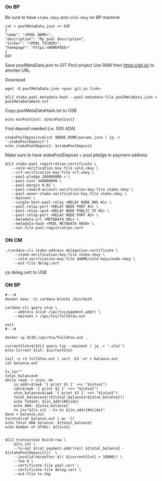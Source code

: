 ### On BP

Be sure to have ```stake.vkey``` and ```cold.vkey``` on BP machine

```
cat > poolMetaData.json << EOF
{
"name": "<POOL NAME>",
"description": "My pool description",
"ticker": "<POOL TICKER>",
"homepage": "https:<HOMEPAGE>"
}
EOF
```

Save poolMetaData.json to GIT Pool project 
Use RAW then https://git.io/ to shorten URL.

Download
```
wget -O poolMetaData.json <your git.io link>
```

 ```
$CLI stake-pool metadata-hash --pool-metadata-file poolMetaData.json > poolMetaDataHash.txt
```
Copy poolMetaDataHash.txt to USB

```minPoolCost=$(cat params.json | jq -r .minPoolCost)
echo minPoolCost: ${minPoolCost}
```
Find deposit needed (i.e. 500 ADA)

```
stakePoolDeposit=$(cat $NODE_HOME/params.json | jq -r '.stakePoolDeposit')
echo stakePoolDeposit: $stakePoolDeposit
```

Make sure to have stakePoolDeposit + pool pledge in payment address 
 

 ```
$CLI stake-pool registration-certificate \
    --cold-verification-key-file cold.vkey \
    --vrf-verification-key-file vrf.vkey \
    --pool-pledge 200000000 > \
    --pool-cost 340000000 \
    --pool-margin 0.02 \
    --pool-reward-account-verification-key-file stake.vkey \
    --pool-owner-stake-verification-key-file stake.vkey \
    --mainnet \
    --single-host-pool-relay <RELAY NODE DNS #1> \
    --pool-relay-port <RELAY NODE PORT #1> \
    --pool-relay-ipv4 <RELAY NODE PUBLIC IP #2> \
    --pool-relay-port <RELAY NODE PORT #2> \
    --metadata-url <METADATA URL> \
    --metadata-hash <POOL METADATA HASH> \
    --out-file pool-registration.cert

 ```
 
### ON CM

```
./cardano-cli stake-address delegation-certificate \
    --stake-verification-key-file stake.vkey \
    --cold-verification-key-file $HOME/cold-keys/node.vkey \
    --out-file deleg.cert

 ```
cp deleg.cert to USB
 
### ON BP

```
#---#
docker exec -it cardano-block1 /bin/bash

cardano-cli query utxo \
    --address $(cat /ipc/txs/payment.addr) \
    --mainnet > /ipc/txs/fullUtxo.out

exit
#---#

docker cp $CID:/ipc/txs/fullUtxo.out .

currentSlot=$($CLI query tip --mainnet | jq -r '.slot')
echo Current Slot: $currentSlot

tail -n +3 fullUtxo.out | sort -k3 -nr > balance.out
cat balance.out

tx_in=""
total_balance=0
while read -r utxo; do
    in_addr=$(awk '{ print $1 }' <<< "${utxo}")
    idx=$(awk '{ print $2 }' <<< "${utxo}")
    utxo_balance=$(awk '{ print $3 }' <<< "${utxo}")
    total_balance=$((${total_balance}+${utxo_balance}))
    echo TxHash: ${in_addr}#${idx}
    echo ADA: ${utxo_balance}
    tx_in="${tx_in} --tx-in ${in_addr}#${idx}"
done < balance.out
txcnt=$(cat balance.out | wc -l)
echo Total ADA balance: ${total_balance}
echo Number of UTXOs: ${txcnt}


$CLI transaction build-raw \
    ${tx_in} \
    --tx-out $(cat payment.addr)+$(( ${total_balance} - ${stakePoolDeposit}))  \
    --invalid-hereafter $(( ${currentSlot} + 10000)) \
    --fee 0 \
    --certificate-file pool.cert \
    --certificate-file deleg.cert \
    --out-file tx.tmp

```
